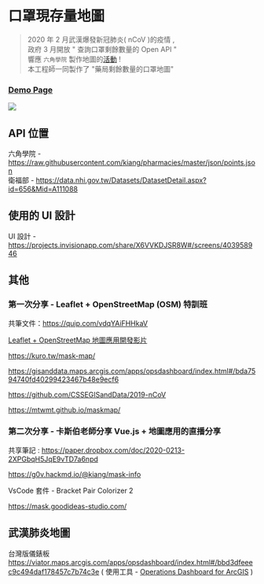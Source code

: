 # 口罩現存量地圖

> 2020 年 2 月武漢爆發新冠肺炎( nCoV )的疫情 ,   
> 政府 3 月開放 " 查詢口罩剩餘數量的 Open API "  
> 響應 `六角學院` 製作地圖的[活動](https://challenge.thef2e.com/news/21) !   
> 本工程師一同製作了 "藥局剩餘數量的口罩地圖"

### [Demo Page](https://andrew781026.github.io/findMask/)

![](https://i.imgur.com/XWfom23.jpg)

## API 位置

六角學院 - https://raw.githubusercontent.com/kiang/pharmacies/master/json/points.json  
衛福部  -  https://data.nhi.gov.tw/Datasets/DatasetDetail.aspx?id=656&Mid=A111088

## 使用的 UI 設計

UI 設計 - https://projects.invisionapp.com/share/X6VVKDJSR8W#/screens/403958946 

## 其他 

### 第一次分享 - Leaflet + OpenStreetMap (OSM) 特訓班

共筆文件：https://quip.com/vdqYAiFHHkaV

[Leaflet + OpenStreetMap 地圖應用開發影片](https://youtu.be/pUizu62dlnY)

https://kuro.tw/mask-map/

https://gisanddata.maps.arcgis.com/apps/opsdashboard/index.html#/bda7594740fd40299423467b48e9ecf6     
         
https://github.com/CSSEGISandData/2019-nCoV

https://mtwmt.github.io/maskmap/


### 第二次分享 - 卡斯伯老師分享 Vue.js + 地圖應用的直播分享

共享筆記 : https://paper.dropbox.com/doc/2020-0213-2XPGbqH5JqE9vTD7a6npd

https://g0v.hackmd.io/@kiang/mask-info

VsCode 套件 - Bracket Pair Colorizer 2

https://mask.goodideas-studio.com/

## 武漢肺炎地圖 

台灣版儀錶板 https://viator.maps.arcgis.com/apps/opsdashboard/index.html#/bbd3dfeeec9c494daf178457c7b74c3e
( 使用工具 - [Operations Dashboard for ArcGIS](https://www.esriuk.com/en-gb/arcgis/products/operations-dashboard/overview) )
